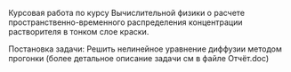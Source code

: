 Курсовая работа по курсу Вычислительной физики о расчете пространственно-временного распределения концентрации растворителя в тонком слое краски.

Постановка задачи:
Решить нелинейное уравнение диффузии методом прогонки (более детальное описание задачи см в файле Отчёт.doc)
